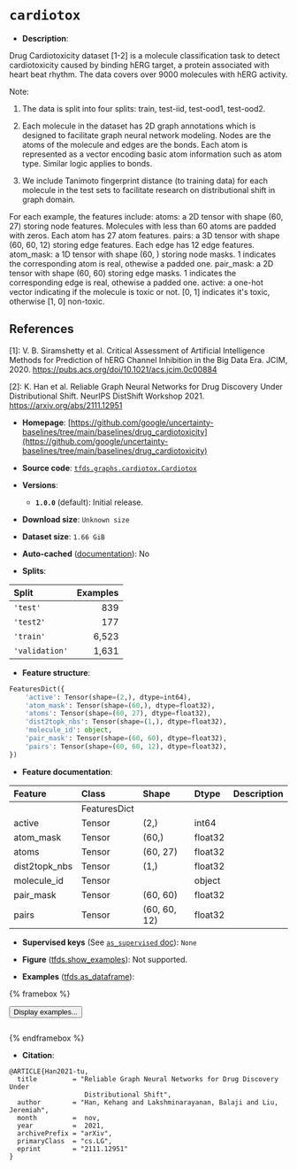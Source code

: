 <div itemscope itemtype="http://schema.org/Dataset">
  <div itemscope itemprop="includedInDataCatalog" itemtype="http://schema.org/DataCatalog">
    <meta itemprop="name" content="TensorFlow Datasets" />
  </div>
  <meta itemprop="name" content="cardiotox" />
  <meta itemprop="description" content="Drug Cardiotoxicity dataset [1-2] is a molecule classification task to detect&#10;cardiotoxicity caused by binding hERG target, a protein associated with heart&#10;beat rhythm. The data covers over 9000 molecules with hERG activity.&#10;&#10;Note:&#10;&#10;1. The data is split into four splits: train, test-iid, test-ood1, test-ood2.&#10;&#10;2. Each molecule in the dataset has 2D graph annotations which is designed to&#10;facilitate graph neural network modeling. Nodes are the atoms of the molecule&#10;and edges are the bonds. Each atom is represented as a vector encoding basic&#10;atom information such as atom type. Similar logic applies to bonds.&#10;&#10;3. We include Tanimoto fingerprint distance (to training data) for each molecule&#10;in the test sets to facilitate research on distributional shift in graph domain.&#10;&#10;For each example, the features include:&#10;  atoms: a 2D tensor with shape (60, 27) storing node features. Molecules with&#10;    less than 60 atoms are padded with zeros. Each atom has 27 atom features.&#10;  pairs: a 3D tensor with shape (60, 60, 12) storing edge features. Each edge&#10;    has 12 edge features.&#10;  atom_mask: a 1D tensor with shape (60, ) storing node masks. 1 indicates the&#10;    corresponding atom is real, othewise a padded one.&#10;  pair_mask: a 2D tensor with shape (60, 60) storing edge masks. 1 indicates the&#10;    corresponding edge is real, othewise a padded one.&#10;  active: a one-hot vector indicating if the molecule is toxic or not. [0, 1]&#10;    indicates it&#x27;s toxic, otherwise [1, 0] non-toxic.&#10;&#10;&#10;## References&#10;[1]: V. B. Siramshetty et al. Critical Assessment of Artificial Intelligence&#10;Methods for Prediction of hERG Channel Inhibition in the Big Data Era.&#10;    JCIM, 2020. https://pubs.acs.org/doi/10.1021/acs.jcim.0c00884&#10;&#10;[2]: K. Han et al. Reliable Graph Neural Networks for Drug Discovery Under&#10;Distributional Shift.&#10;    NeurIPS DistShift Workshop 2021. https://arxiv.org/abs/2111.12951&#10;&#10;To use this dataset:&#10;&#10;```python&#10;import tensorflow_datasets as tfds&#10;&#10;ds = tfds.load(&#x27;cardiotox&#x27;, split=&#x27;train&#x27;)&#10;for ex in ds.take(4):&#10;  print(ex)&#10;```&#10;&#10;See [the guide](https://www.tensorflow.org/datasets/overview) for more&#10;informations on [tensorflow_datasets](https://www.tensorflow.org/datasets).&#10;&#10;" />
  <meta itemprop="url" content="https://www.tensorflow.org/datasets/catalog/cardiotox" />
  <meta itemprop="sameAs" content="https://github.com/google/uncertainty-baselines/tree/main/baselines/drug_cardiotoxicity" />
  <meta itemprop="citation" content="@ARTICLE{Han2021-tu,&#10;  title         = &quot;Reliable Graph Neural Networks for Drug Discovery Under&#10;                   Distributional Shift&quot;,&#10;  author        = &quot;Han, Kehang and Lakshminarayanan, Balaji and Liu, Jeremiah&quot;,&#10;  month         =  nov,&#10;  year          =  2021,&#10;  archivePrefix = &quot;arXiv&quot;,&#10;  primaryClass  = &quot;cs.LG&quot;,&#10;  eprint        = &quot;2111.12951&quot;&#10;}" />
</div>

# `cardiotox`


*   **Description**:

Drug Cardiotoxicity dataset [1-2] is a molecule classification task to detect
cardiotoxicity caused by binding hERG target, a protein associated with heart
beat rhythm. The data covers over 9000 molecules with hERG activity.

Note:

1.  The data is split into four splits: train, test-iid, test-ood1, test-ood2.

2.  Each molecule in the dataset has 2D graph annotations which is designed to
    facilitate graph neural network modeling. Nodes are the atoms of the
    molecule and edges are the bonds. Each atom is represented as a vector
    encoding basic atom information such as atom type. Similar logic applies to
    bonds.

3.  We include Tanimoto fingerprint distance (to training data) for each
    molecule in the test sets to facilitate research on distributional shift in
    graph domain.

For each example, the features include: atoms: a 2D tensor with shape (60, 27)
storing node features. Molecules with less than 60 atoms are padded with zeros.
Each atom has 27 atom features. pairs: a 3D tensor with shape (60, 60, 12)
storing edge features. Each edge has 12 edge features. atom_mask: a 1D tensor
with shape (60, ) storing node masks. 1 indicates the corresponding atom is
real, othewise a padded one. pair_mask: a 2D tensor with shape (60, 60) storing
edge masks. 1 indicates the corresponding edge is real, othewise a padded one.
active: a one-hot vector indicating if the molecule is toxic or not. [0, 1]
indicates it's toxic, otherwise [1, 0] non-toxic.

## References

\[1]: V. B. Siramshetty et al. Critical Assessment of Artificial Intelligence
Methods for Prediction of hERG Channel Inhibition in the Big Data Era. JCIM,
2020. https://pubs.acs.org/doi/10.1021/acs.jcim.0c00884

\[2]: K. Han et al. Reliable Graph Neural Networks for Drug Discovery Under
Distributional Shift. NeurIPS DistShift Workshop 2021.
https://arxiv.org/abs/2111.12951

*   **Homepage**:
    [https://github.com/google/uncertainty-baselines/tree/main/baselines/drug_cardiotoxicity](https://github.com/google/uncertainty-baselines/tree/main/baselines/drug_cardiotoxicity)

*   **Source code**:
    [`tfds.graphs.cardiotox.Cardiotox`](https://github.com/tensorflow/datasets/tree/master/tensorflow_datasets/graphs/cardiotox/cardiotox.py)

*   **Versions**:

    *   **`1.0.0`** (default): Initial release.

*   **Download size**: `Unknown size`

*   **Dataset size**: `1.66 GiB`

*   **Auto-cached**
    ([documentation](https://www.tensorflow.org/datasets/performances#auto-caching)):
    No

*   **Splits**:

Split          | Examples
:------------- | -------:
`'test'`       | 839
`'test2'`      | 177
`'train'`      | 6,523
`'validation'` | 1,631

*   **Feature structure**:

```python
FeaturesDict({
    'active': Tensor(shape=(2,), dtype=int64),
    'atom_mask': Tensor(shape=(60,), dtype=float32),
    'atoms': Tensor(shape=(60, 27), dtype=float32),
    'dist2topk_nbs': Tensor(shape=(1,), dtype=float32),
    'molecule_id': object,
    'pair_mask': Tensor(shape=(60, 60), dtype=float32),
    'pairs': Tensor(shape=(60, 60, 12), dtype=float32),
})
```

*   **Feature documentation**:

Feature       | Class        | Shape        | Dtype   | Description
:------------ | :----------- | :----------- | :------ | :----------
              | FeaturesDict |              |         |
active        | Tensor       | (2,)         | int64   |
atom_mask     | Tensor       | (60,)        | float32 |
atoms         | Tensor       | (60, 27)     | float32 |
dist2topk_nbs | Tensor       | (1,)         | float32 |
molecule_id   | Tensor       |              | object  |
pair_mask     | Tensor       | (60, 60)     | float32 |
pairs         | Tensor       | (60, 60, 12) | float32 |

*   **Supervised keys** (See
    [`as_supervised` doc](https://www.tensorflow.org/datasets/api_docs/python/tfds/load#args)):
    `None`

*   **Figure**
    ([tfds.show_examples](https://www.tensorflow.org/datasets/api_docs/python/tfds/visualization/show_examples)):
    Not supported.

*   **Examples**
    ([tfds.as_dataframe](https://www.tensorflow.org/datasets/api_docs/python/tfds/as_dataframe)):

<!-- mdformat off(HTML should not be auto-formatted) -->

{% framebox %}

<button id="displaydataframe">Display examples...</button>
<div id="dataframecontent" style="overflow-x:auto"></div>
<script>
const url = "https://storage.googleapis.com/tfds-data/visualization/dataframe/cardiotox-1.0.0.html";
const dataButton = document.getElementById('displaydataframe');
dataButton.addEventListener('click', async () => {
  // Disable the button after clicking (dataframe loaded only once).
  dataButton.disabled = true;

  const contentPane = document.getElementById('dataframecontent');
  try {
    const response = await fetch(url);
    // Error response codes don't throw an error, so force an error to show
    // the error message.
    if (!response.ok) throw Error(response.statusText);

    const data = await response.text();
    contentPane.innerHTML = data;
  } catch (e) {
    contentPane.innerHTML =
        'Error loading examples. If the error persist, please open '
        + 'a new issue.';
  }
});
</script>

{% endframebox %}

<!-- mdformat on -->

*   **Citation**:

```
@ARTICLE{Han2021-tu,
  title         = "Reliable Graph Neural Networks for Drug Discovery Under
                   Distributional Shift",
  author        = "Han, Kehang and Lakshminarayanan, Balaji and Liu, Jeremiah",
  month         =  nov,
  year          =  2021,
  archivePrefix = "arXiv",
  primaryClass  = "cs.LG",
  eprint        = "2111.12951"
}
```

